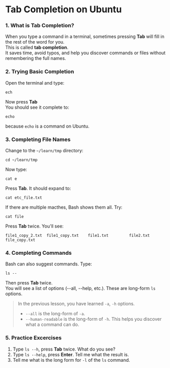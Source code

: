 # Tab Completion on Ubuntu
### 1. What is Tab Completion?
When you type a command in a terminal, sometimes pressing **Tab** will fill in the rest of the word for you.<br>
This is called **tab completion**.<br>
It saves time, avoid typos, and help you discover commands or files without remembering the full names.
### 2. Trying Basic Completion
Open the terminal and type:
```
ech
```
Now press **Tab**<br>
You should see it complete to:
```
echo
```
because `echo` is a command on Ubuntu.
### 3. Completing File Names
Change to the `~/learn/tmp` directory:
```
cd ~/learn/tmp
```
Now type:
```
cat e
```
Press **Tab**. It should expand to:
```
cat etc_file.txt
```
If there are multiple macthes, Bash shows them all. Try:
```
cat file
```
Press **Tab** twice. You'll see:
```
file1_copy_2.txt  file1_copy.txt    file1.txt         file2.txt         file_copy.txt
```
### 4. Completing Commands
Bash can also suggest commands. Type:
```
ls --
```
Then press **Tab** twice.<br>
You will see a list of options (--all, --help, etc.). These are long-form `ls` options.<br>
>In the previous lesson, you have learned `-a`, `-h` options.
>- `--all` is the long-form of `-a`.
>- `--human-readable` is the long-form of `-h`.
This helps you discover what a command can do.
### 5. Practice Excercises
1. Type `ls --h`, press **Tab** twice. What do you see?
2. Type `ls --help`, press **Enter**. Tell me what the result is.
3. Tell me what is the long form for `-l` of the `ls` command.
